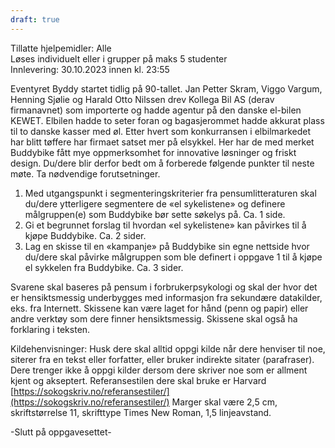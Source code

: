 ```yaml
---
draft: true
---
```


Tillatte hjelpemidler: Alle  
Løses individuelt eller i grupper på maks 5 studenter­­­­­­  
Innlevering: 30.10.2023 innen kl. 23:55

Eventyret Byddy startet tidlig på 90-tallet. Jan Petter Skram, Viggo Vargum, Henning Sjølie og Harald Otto Nilssen drev Kollega Bil AS (derav firmanavnet) som importerte og hadde agentur på den danske el-bilen KEWET. Elbilen hadde to seter foran og bagasjerommet hadde akkurat plass til to danske kasser med øl. Etter hvert som konkurransen i elbilmarkedet har blitt tøffere har firmaet satset mer på elsykkel. Her har de med merket Buddybike fått mye oppmerksomhet for innovative løsninger og friskt design. Du/dere blir derfor bedt om å forberede følgende punkter til neste møte. Ta nødvendige forutsetninger.

1. Med utgangspunkt i segmenteringskriterier fra pensumlitteraturen skal du/dere ytterligere segmentere de «el sykelistene» og definere målgruppen(e) som Buddybike bør sette søkelys på. Ca. 1 side.
2. Gi et begrunnet forslag til hvordan «el sykelistene» kan påvirkes til å kjøpe Buddybike. Ca. 2 sider.
3. Lag en skisse til en «kampanje» på Buddybike sin egne nettside hvor du/dere skal påvirke målgruppen som ble definert i oppgave 1 til å kjøpe el sykkelen fra Buddybike. Ca. 3 sider.

Svarene skal baseres på pensum i forbrukerpsykologi og skal der hvor det er hensiktsmessig underbygges med informasjon fra sekundære datakilder, eks. fra Internett. Skissene kan være laget for hånd (penn og papir) eller andre verktøy som dere finner hensiktsmessig. Skissene skal også ha forklaring i teksten.

Kildehenvisninger: Husk dere skal alltid oppgi kilde når dere henviser til noe, siterer fra en tekst eller forfatter, eller bruker indirekte sitater (parafraser). Dere trenger ikke å oppgi kilder dersom dere skriver noe som er allment kjent og akseptert. Referansestilen dere skal bruke er Harvard [https://sokogskriv.no/referansestiler/](https://sokogskriv.no/referansestiler/) Marger skal være 2,5 cm, skriftstørrelse 11, skrifttype Times New Roman, 1,5 linjeavstand.

-Slutt på oppgavesettet-